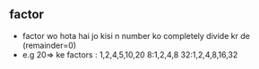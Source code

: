 ## factor
- factor wo hota hai jo kisi n number ko completely divide kr de (remainder=0)
- e.g 20=> ke factors : 1,2,4,5,10,20
      8:1,2,4,8
      32:1,2,4,8,16,32


